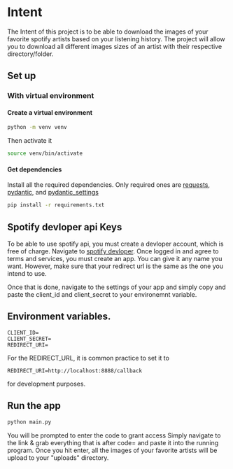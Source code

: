 # Intent

The Intent of this project is to be able to download the images of your favorite spotify artists based on your listening history. The project will allow you to download all different images sizes of an artist with their respective directory/folder.

## Set up

### With virtual environment

#### Create a virtual environment

```bash
python -m venv venv
```

Then activate it

```bash
source venv/bin/activate
```

#### Get dependencies

Install all the required dependencies. Only required ones are [requests](https://requests.readthedocs.io/en/latest/), [pydantic](https://docs.pydantic.dev/latest/), and [pydantic_settings](https://pypi.org/project/pydantic-settings/)

```bash
pip install -r requirements.txt
```

## Spotify devloper api Keys

To be able to use spotify api, you must create a devloper account, which is free of charge.
Navigate to [spotify devloper](https://developer.spotify.com/dashboard). Once logged in and agree to terms and services, you must create an app. You can give it any name you want. However, make sure that your redirect url is the same as the one you intend to use.

Once that is done, navigate to the settings of your app and simply copy and paste the client_id and client_secret to your environemnt variable.

## Environment variables.

```dosini
CLIENT_ID=
CLIENT_SECRET=
REDIRECT_URI=
```

For the REDIRECT_URL, it is common practice to set it to

```dosini
REDIRECT_URI=http://localhost:8888/callback
```

for development purposes.

## Run the app

```python
python main.py
```

You will be prompted to enter the code to grant access
Simply navigate to the link & grab everything that is after code= and paste it into the running program. Once you hit enter, all the images of your favorite artists will be upload to your "uploads" directory.
